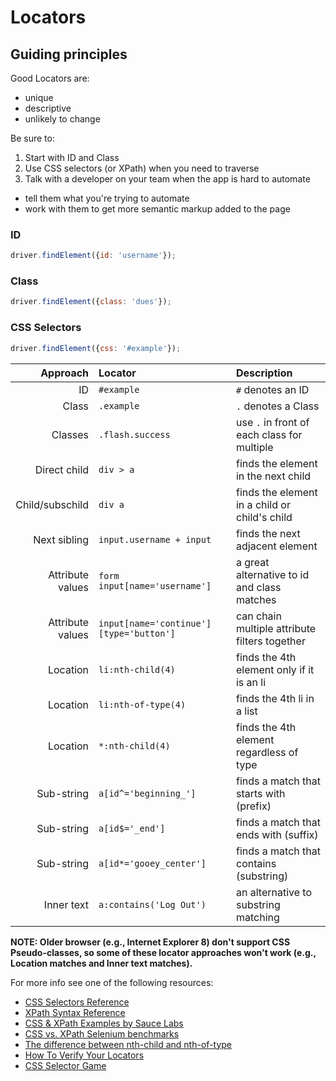 # Locators

## Guiding principles

Good Locators are:

+ unique
+ descriptive
+ unlikely to change

Be sure to:

1. Start with ID and Class
2. Use CSS selectors (or XPath) when you need to traverse
3. Talk with a developer on your team when the app is hard to automate
  + tell them what you're trying to automate
  + work with them to get more semantic markup added to the page

### ID 

```javascript
driver.findElement({id: 'username'});
```


### Class

```javascript
driver.findElement({class: 'dues'});
```


### CSS Selectors

```javascript
driver.findElement({css: '#example'});
```

| Approach          | Locator                                  | Description                                   |
| -----------------:| :-------------                           | :--------------                               |
| ID                | `#example`                               | `#` denotes an ID                             |
| Class             | `.example`                               | `.` denotes a Class                           |
| Classes           | `.flash.success`                         | use `.` in front of each class for multiple   |
| Direct child      | `div > a`                                | finds the element in the next child           |
| Child/subschild   | `div a`                                  | finds the element in a child or child's child |
| Next sibling      | `input.username + input`                 | finds the next adjacent element               |
| Attribute values  | `form input[name='username']`            | a great alternative to id and class matches   |
| Attribute values  | `input[name='continue'][type='button']`  | can chain multiple attribute filters together |
| Location          | `li:nth-child(4)`                        | finds the 4th element only if it is an li     |
| Location          | `li:nth-of-type(4)`                      | finds the 4th li in a list                    |
| Location          | `*:nth-child(4)`                         | finds the 4th element regardless of type      |
| Sub-string        | `a[id^='beginning_']`                    | finds a match that starts with (prefix)       |
| Sub-string        | `a[id$='_end']`                          | finds a match that ends with (suffix)         |
| Sub-string        | `a[id*='gooey_center']`                  | finds a match that contains (substring)       |
| Inner text        | `a:contains('Log Out')`                  | an alternative to substring matching          |


__NOTE: Older browser (e.g., Internet Explorer 8) don't support CSS Pseudo-classes, so some of these locator approaches won't work (e.g., Location matches and Inner text matches).__

For more info see one of the following resources:

+ [CSS Selectors Reference](https://www.w3.org/TR/CSS/#selectors)
+ [XPath Syntax Reference](https://www.w3.org/TR/xpath/#location-paths)
+ [CSS & XPath Examples by Sauce Labs](http://bit.ly/cssxpathexamples)
+ [CSS vs. XPath Selenium benchmarks](http://bit.ly/seleniumbenchmarks)
+ [The difference between nth-child and nth-of-type](http://css-tricks.com/the-difference-between-nth-child-and-nth-of-type/)
+ [How To Verify Your Locators](http://se.tips/verifyinglocators)
+ [CSS Selector Game](http://bit.ly/locatorgame)


